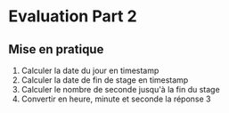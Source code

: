# Evaluation Part 2

## Mise en pratique
1. Calculer la date du jour en timestamp
2. Calculer la date de fin de stage en timestamp
3. Calculer le nombre de seconde jusqu'à la fin du stage
4. Convertir en heure, minute et seconde la réponse 3